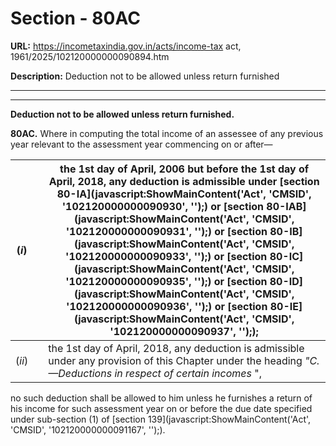 # Section - 80AC

**URL:** https://incometaxindia.gov.in/acts/income-tax act, 1961/2025/102120000000090894.htm

**Description:** Deduction not to be allowed unless return furnished

---

****

**Deduction not to be allowed unless return furnished.**

**80AC.** Where in computing the total income of an assessee of any previous year relevant to the assessment year commencing on or after—

(_i_) |  |  the 1st day of April, 2006 but before the 1st day of April, 2018, any deduction is admissible under [section 80-IA](javascript:ShowMainContent\('Act', 'CMSID', '102120000000090930', ''\);) or [section 80-IAB](javascript:ShowMainContent\('Act', 'CMSID', '102120000000090931', ''\);) or [section 80-IB](javascript:ShowMainContent\('Act', 'CMSID', '102120000000090933', ''\);) or [section 80-IC](javascript:ShowMainContent\('Act', 'CMSID', '102120000000090935', ''\);) or [section 80-ID](javascript:ShowMainContent\('Act', 'CMSID', '102120000000090936', ''\);) or [section 80-IE](javascript:ShowMainContent\('Act', 'CMSID', '102120000000090937', ''\););  
---|---|---  
(_ii_) |  |  the 1st day of April, 2018, any deduction is admissible under any provision of this Chapter under the heading _"C.—Deductions in respect of certain incomes_ ",  
  
no such deduction shall be allowed to him unless he furnishes a return of his income for such assessment year on or before the due date specified under sub-section (1) of [section 139](javascript:ShowMainContent\('Act', 'CMSID', '102120000000091167', ''\);).